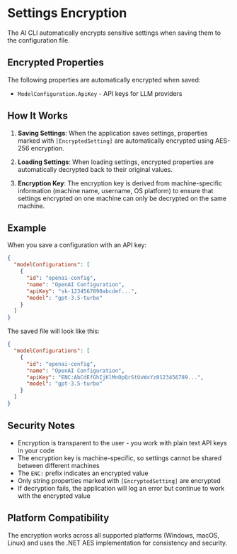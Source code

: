 # Settings Encryption

The AI CLI automatically encrypts sensitive settings when saving them to the configuration file.

## Encrypted Properties

The following properties are automatically encrypted when saved:

- `ModelConfiguration.ApiKey` - API keys for LLM providers

## How It Works

1. **Saving Settings**: When the application saves settings, properties marked with `[EncryptedSetting]` are automatically encrypted using AES-256 encryption.

2. **Loading Settings**: When loading settings, encrypted properties are automatically decrypted back to their original values.

3. **Encryption Key**: The encryption key is derived from machine-specific information (machine name, username, OS platform) to ensure that settings encrypted on one machine can only be decrypted on the same machine.

## Example

When you save a configuration with an API key:

```json
{
  "modelConfigurations": [
    {
      "id": "openai-config",
      "name": "OpenAI Configuration",
      "apiKey": "sk-1234567890abcdef...",
      "model": "gpt-3.5-turbo"
    }
  ]
}
```

The saved file will look like this:

```json
{
  "modelConfigurations": [
    {
      "id": "openai-config",
      "name": "OpenAI Configuration", 
      "apiKey": "ENC:AbCdEfGhIjKlMnOpQrStUvWxYz0123456789...",
      "model": "gpt-3.5-turbo"
    }
  ]
}
```

## Security Notes

- Encryption is transparent to the user - you work with plain text API keys in your code
- The encryption key is machine-specific, so settings cannot be shared between different machines
- The `ENC:` prefix indicates an encrypted value
- Only string properties marked with `[EncryptedSetting]` are encrypted
- If decryption fails, the application will log an error but continue to work with the encrypted value

## Platform Compatibility

The encryption works across all supported platforms (Windows, macOS, Linux) and uses the .NET AES implementation for consistency and security.